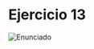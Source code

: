 # Ejercicio 13

![Enunciado](https://github.com/Lukas-De-Angelis-Riva/Estructura-Assembly/blob/master/Ejercicio13/Enunciado.JPG)
